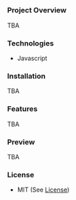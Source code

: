 ##

### Project Overview
TBA

### Technologies
- Javascript

### Installation
TBA

### Features
TBA

### Preview
TBA

### License
- MIT (See [License](https://github.com/shdnaicode/n8n-project/blob/master/LICENSE))